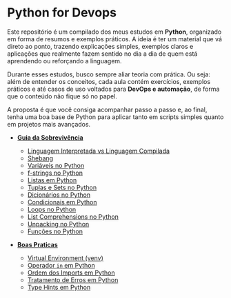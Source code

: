 # Python for Devops

Este repositório é um compilado dos meus estudos em **Python**, organizado em forma de resumos e exemplos práticos.
A ideia é ter um material que vá direto ao ponto, trazendo explicações simples, exemplos claros e aplicações que realmente fazem sentido no dia a dia de quem está aprendendo ou reforçando a linguagem.

Durante esses estudos, busco sempre aliar teoria com prática. Ou seja: além de entender os conceitos, cada aula contém exercícios, exemplos práticos e até casos de uso voltados para **DevOps e automação**, de forma que o conteúdo não fique só no papel.

A proposta é que você consiga acompanhar passo a passo e, ao final, tenha uma boa base de Python para aplicar tanto em scripts simples quanto em projetos mais avançados.

- **[Guia da Sobrevivência](guia-de-sobrevivencia/README.md)**
    - [Linguagem Interpretada vs Linguagem Compilada](guia-de-sobrevivencia/README.md#linguagem-interpretada-vs-linguagem-compilada)
    - [Shebang](guia-de-sobrevivencia/README.md#shebang)
    - [Variáveis no Python](guia-de-sobrevivencia/README.md#variáveis-no-python)
    - [f-strings no Python](guia-de-sobrevivencia/README.md#f-strings-no-python)
    - [Listas em Python](guia-de-sobrevivencia/README.md#listas-em-python)
    - [Tuplas e Sets no Python](guia-de-sobrevivencia/README.md#tuplas-e-sets-no-python)
    - [Dicionários no Python](guia-de-sobrevivencia/README.md#dicionários-no-python)
    - [Condicionais em Python](guia-de-sobrevivencia/README.md#condicionais-em-python)
    - [Loops no Python](guia-de-sobrevivencia/README.md#loops-no-python)
    - [List Comprehensions no Python](#list-comprehensions-no-python)
    - [Unpacking no Python](guia-de-sobrevivencia/README.md#unpacking-no-python)
    - [Funções no Python](guia-de-sobrevivencia/README.md#funções-no-python) 

- **[Boas Praticas](boas-praticas/README.md)**
    - [Virtual Environment (venv)](boas-praticas/README.md#virtual-environment-venv)
    - [Operador `in` em Python](boas-praticas/README.md#operador-in-em-python)
    - [Ordem dos Imports em Python](boas-praticas/README.md#ordem-dos-imports-em-python)
    - [Tratamento de Erros em Python](boas-praticas/README.md#tratamento-de-erros-em-python)
    - [Type Hints em Python](boas-praticas/README.md#type-hints-em-python)